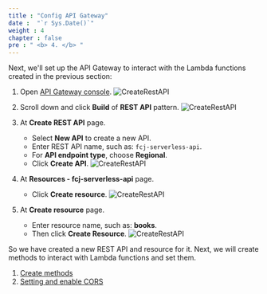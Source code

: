 ```yaml
---
title : "Config API Gateway"
date :  "`r Sys.Date()`" 
weight : 4
chapter : false
pre : " <b> 4. </b> "
---
```


Next, we'll set up the API Gateway to interact with the Lambda functions created in the previous section:

1. Open [API Gateway console](https://us-east-1.console.aws.amazon.com/apigateway/main/apis?region=us-east-1).
    ![CreateRestAPI](/images/temp/1/50.png?width=90pc)

2. Scroll down and click **Build** of **REST API** pattern.
    ![CreateRestAPI](/images/temp/1/51.png?width=90pc)

3. At **Create REST API** page.
    - Select **New API** to create a new API.
    - Enter REST API name, such as: `fcj-serverless-api`.
    - For **API endpoint type**, choose **Regional**.
    - Click **Create API**.
      ![CreateRestAPI](/images/temp/1/52.png?width=90pc)

4. At **Resources - fcj-serverless-api** page.
    - Click **Create resource**.
      ![CreateRestAPI](/images/temp/1/53.png?width=90pc)

5. At **Create resource** page.
    - Enter resource name, such as: **books**.
    - Then click **Create Resource**.
      ![CreateRestAPI](/images/temp/1/54.png?width=90pc)

So we have created a new REST API and resource for it. Next, we will create methods to interact with Lambda functions and set them.

1. [Create methods](4-1-create-methods/)
2. [Setting and enable CORS](4-2-setting-and-cors/)
